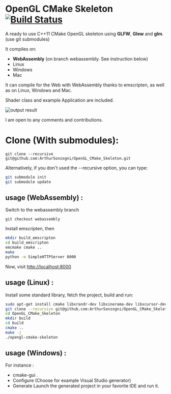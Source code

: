 OpenGL CMake Skeleton [![Build Status](https://travis-ci.org/ArthurSonzogni/OpenGL_CMake_Skeleton.svg?branch=master)](https://travis-ci.org/ArthurSonzogni/OpenGL_CMake_Skeleton)
=======================

A ready to use C++11 CMake OpenGL skeleton using **GLFW**, **Glew** and **glm**. (use git submodules)

It compiles on:
 * **WebAssembly**  (on branch webassembly. See instruction below)
 * Linux
 * Windows
 * Mac

It can compile for the Web with WebAssembly thanks to emscripten, as well as on
Linux, Windows and Mac.

Shader class and example Application are included.

![output result](output.gif)

I am open to any comments and contributions.

Clone (With submodules):
========================

```
git clone --recursive git@github.com:ArthurSonzogni/OpenGL_CMake_Skeleton.git
```

Alternatively, if you don't used the --recursive option, you can type:
```bash
git submodule init
git submodule update
```

usage (WebAssembly) : 
---------------------
Switch to the webassembly branch
```
git checkout webassembly
```

Install emscripten, then
```bash
mkdir build_emscripten
cd build_emscripten
emcmake cmake ..
make
python -m SimpleHTTPServer 8000
```

Now, visit [http://localhost:8000](http://localhost:8000)

usage (Linux) : 
---------------
Install some standard library, fetch the project, build and run:
```bash
sudo apt-get install cmake libxrandr-dev libxinerama-dev libxcursor-dev libxi-dev libgl1-mesa-dev libglu1-mesa-dev
git clone --recursive git@github.com:ArthurSonzogni/OpenGL_CMake_Skeleton.git
cd OpenGL_CMake_Skeleton
mkdir build
cd build
cmake ..
make -j
./opengl-cmake-skeleton
```

usage (Windows) :
-----------------
For instance :
* cmake-gui .
* Configure (Choose for example Visual Studio generator)
* Generate
Launch the generated project in your favorite IDE and run it.

